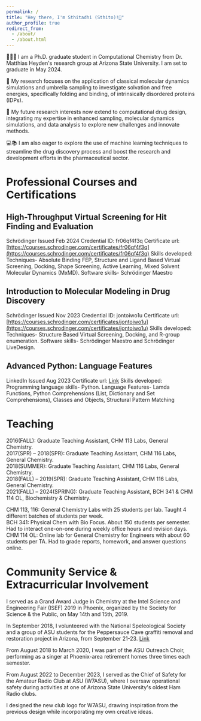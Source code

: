 ```yaml
---
permalink: /
title: "Hey there, I'm Sthitadhi (Sthito)!👋"
author_profile: true
redirect_from: 
  - /about/
  - /about.html
---
```


👨‍💻🧬 I am a Ph.D. graduate student in Computational Chemistry from Dr. Matthias Heyden's research group at Arizona State University. I am set to graduate in May 2024.

🔬  My research focuses on the application of classical molecular dynamics simulations and umbrella sampling to investigate solvation and free energies, specifically folding and binding, of intrinsically disordered proteins (IDPs).

🔭  My future research interests now extend to computational drug design, integrating my expertise in enhanced sampling, molecular dynamics simulations, and data analysis to explore new challenges and innovate methods.

💻📚 I am also eager to explore the use of machine learning techniques to streamline the drug discovery process and boost the research and development efforts in the pharmaceutical sector.

Professional Courses and Certifications
======

High-Throughput Virtual Screening for Hit Finding and Evaluation
------
Schrödinger
Issued Feb 2024
Credential ID: fr06qf4f3q
Certificate url: [https://courses.schrodinger.com/certificates/fr06qf4f3q](https://courses.schrodinger.com/certificates/fr06qf4f3q)
Skills developed: 
Techniques- Absolute Binding FEP, Structure and Ligand Based Virtual Screening, Docking, Shape Screening, Active Learning, Mixed Solvent Molecular Dynamics (MxMD).
Software skills- Schrödinger Maestro

Introduction to Molecular Modeling in Drug Discovery
------
Schrödinger
Issued Nov 2023
Credential ID: jontoiwo1u
Certificate url: [https://courses.schrodinger.com/certificates/jontoiwo1u](https://courses.schrodinger.com/certificates/jontoiwo1u)
Skills developed: 
Techniques- Structure Based Virtual Screening, Docking, and R-group enumeration.
Software skills- Schrödinger Maestro and Schrödinger LiveDesign.

Advanced Python: Language Features
------
LinkedIn
Issued Aug 2023
Certificate url: [Link](https://www.linkedin.com/learning/certificates/99cb4dad747ef06b01239255cbc730baa9c31494db4d203fdebf44b13a78be8c)
Skills developed: 
Programming language skills- Python.
Language Features- Lamda Functions, Python Comprehensions (List, Dictionary and Set Comprehensions), Classes and Objects, Structural Pattern Matching


Teaching
======

2016(FALL): Graduate Teaching Assistant, CHM 113 Labs, General Chemistry.  
2017(SPR) – 2018(SPR): Graduate Teaching Assistant, CHM 116 Labs, General Chemistry.  
2018(SUMMER): Graduate Teaching Assistant, CHM 116 Labs, General Chemistry.  
2018(FALL) – 2019(SPR): Graduate Teaching Assistant, CHM 116 Labs, General Chemistry.  
2021(FALL) – 2024(SPRING): Graduate Teaching Assistant, BCH 341 & CHM 114 OL, Biochemistry & Chemistry.

CHM 113, 116: General Chemistry Labs with 25 students per lab. Taught 4 different batches of students per week.  
BCH 341: Physical Chem with Bio Focus. About 150 students per semester. Had to interact one-on-one during weekly office hours and revision days.  
CHM 114 OL: Online lab for General Chemistry for Engineers with about 60 students per TA. Had to grade reports, homework, and answer questions online.


Community Service & Extracurricular Involvement
======

I served as a Grand Award Judge in Chemistry at the Intel Science and Engineering Fair (ISEF) 2019 in Phoenix, organized by the Society for Science & the Public, on May 14th and 15th, 2019.

In September 2018, I volunteered with the National Speleological Society and a group of ASU students for the Peppersauce Cave graffiti removal and restoration project in Arizona, from September 21-23. [Link](https://static.secure.website/wscfus/8864938/8467152/peppersauce-cave-restoration-report-sept-21-23-2018.pdf)

From August 2018 to March 2020, I was part of the ASU Outreach Choir, performing as a singer at Phoenix-area retirement homes three times each semester.

From August 2022 to December 2023, I served as the Chief of Safety for the Amateur Radio Club at ASU (W7ASU), where I oversaw operational safety during activities at one of Arizona State University's oldest Ham Radio clubs.

I designed the new club logo for W7ASU, drawing inspiration from the previous design while incorporating my own creative ideas.




<!-- A data-driven personal website
======
Like many other Jekyll-based GitHub Pages templates, academicpages makes you separate the website's content from its form. The content & metadata of your website are in structured markdown files, while various other files constitute the theme, specifying how to transform that content & metadata into HTML pages. You keep these various markdown (.md), YAML (.yml), HTML, and CSS files in a public GitHub repository. Each time you commit and push an update to the repository, the [GitHub pages](https://pages.github.com/) service creates static HTML pages based on these files, which are hosted on GitHub's servers free of charge.

Many of the features of dynamic content management systems (like Wordpress) can be achieved in this fashion, using a fraction of the computational resources and with far less vulnerability to hacking and DDoSing. You can also modify the theme to your heart's content without touching the content of your site. If you get to a point where you've broken something in Jekyll/HTML/CSS beyond repair, your markdown files describing your talks, publications, etc. are safe. You can rollback the changes or even delete the repository and start over -- just be sure to save the markdown files! Finally, you can also write scripts that process the structured data on the site, such as [this one](https://github.com/academicpages/academicpages.github.io/blob/master/talkmap.ipynb) that analyzes metadata in pages about talks to display [a map of every location you've given a talk](https://academicpages.github.io/talkmap.html).


Getting started
======
1. Register a GitHub account if you don't have one and confirm your e-mail (required!)
1. Fork [this repository](https://github.com/academicpages/academicpages.github.io) by clicking the "fork" button in the top right. 
1. Go to the repository's settings (rightmost item in the tabs that start with "Code", should be below "Unwatch"). Rename the repository "[your GitHub username].github.io", which will also be your website's URL.
1. Set site-wide configuration and create content & metadata (see below -- also see [this set of diffs](http://archive.is/3TPas) showing what files were changed to set up [an example site](https://getorg-testacct.github.io) for a user with the username "getorg-testacct")
1. Upload any files (like PDFs, .zip files, etc.) to the files/ directory. They will appear at https://[your GitHub username].github.io/files/example.pdf.  
1. Check status by going to the repository settings, in the "GitHub pages" section

Site-wide configuration
------
The main configuration file for the site is in the base directory in [_config.yml](https://github.com/academicpages/academicpages.github.io/blob/master/_config.yml), which defines the content in the sidebars and other site-wide features. You will need to replace the default variables with ones about yourself and your site's github repository. The configuration file for the top menu is in [_data/navigation.yml](https://github.com/academicpages/academicpages.github.io/blob/master/_data/navigation.yml). For example, if you don't have a portfolio or blog posts, you can remove those items from that navigation.yml file to remove them from the header. 

Create content & metadata
------
For site content, there is one markdown file for each type of content, which are stored in directories like _publications, _talks, _posts, _teaching, or _pages. For example, each talk is a markdown file in the [_talks directory](https://github.com/academicpages/academicpages.github.io/tree/master/_talks). At the top of each markdown file is structured data in YAML about the talk, which the theme will parse to do lots of cool stuff. The same structured data about a talk is used to generate the list of talks on the [Talks page](https://academicpages.github.io/talks), each [individual page](https://academicpages.github.io/talks/2012-03-01-talk-1) for specific talks, the talks section for the [CV page](https://academicpages.github.io/cv), and the [map of places you've given a talk](https://academicpages.github.io/talkmap.html) (if you run this [python file](https://github.com/academicpages/academicpages.github.io/blob/master/talkmap.py) or [Jupyter notebook](https://github.com/academicpages/academicpages.github.io/blob/master/talkmap.ipynb), which creates the HTML for the map based on the contents of the _talks directory).

**Markdown generator**

I have also created [a set of Jupyter notebooks](https://github.com/academicpages/academicpages.github.io/tree/master/markdown_generator
) that converts a CSV containing structured data about talks or presentations into individual markdown files that will be properly formatted for the academicpages template. The sample CSVs in that directory are the ones I used to create my own personal website at stuartgeiger.com. My usual workflow is that I keep a spreadsheet of my publications and talks, then run the code in these notebooks to generate the markdown files, then commit and push them to the GitHub repository.

How to edit your site's GitHub repository
------
Many people use a git client to create files on their local computer and then push them to GitHub's servers. If you are not familiar with git, you can directly edit these configuration and markdown files directly in the github.com interface. Navigate to a file (like [this one](https://github.com/academicpages/academicpages.github.io/blob/master/_talks/2012-03-01-talk-1.md) and click the pencil icon in the top right of the content preview (to the right of the "Raw | Blame | History" buttons). You can delete a file by clicking the trashcan icon to the right of the pencil icon. You can also create new files or upload files by navigating to a directory and clicking the "Create new file" or "Upload files" buttons. 

Example: editing a markdown file for a talk
![Editing a markdown file for a talk](/images/editing-talk.png)

For more info
------
More info about configuring academicpages can be found in [the guide](https://academicpages.github.io/markdown/). The [guides for the Minimal Mistakes theme](https://mmistakes.github.io/minimal-mistakes/docs/configuration/) (which this theme was forked from) might also be helpful. -->
